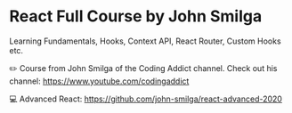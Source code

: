 # React Full Course by John Smilga

Learning Fundamentals, Hooks, Context API, React Router, Custom Hooks etc.

✏️ Course from John Smilga of the Coding Addict channel. Check out his channel: https://www.youtube.com/codingaddict

💻 Advanced React: https://github.com/john-smilga/react-advanced-2020
